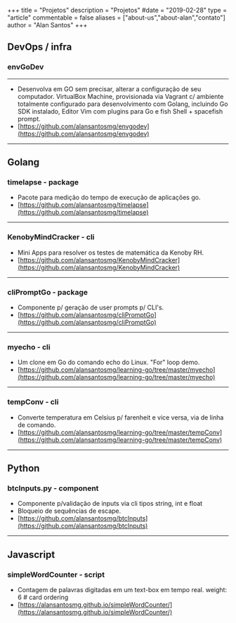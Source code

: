 +++
title = "Projetos"
description = "Projetos"
#date = "2019-02-28"
type = "article"
commentable = false
aliases = ["about-us","about-alan","contato"]
author = "Alan Santos"
+++

## **DevOps / infra**

### envGoDev
---

* Desenvolva em GO sem precisar, alterar a configuração de seu computador. VirtualBox Machine, provisionada via Vagrant c/ ambiente totalmente configurado para desenvolvimento com Golang, incluindo Go SDK instalado, Editor Vim com plugins para Go e fish Shell + spacefish prompt.
* [https://github.com/alansantosmg/envgodev](https://github.com/alansantosmg/envgodev)

---  

## **Golang**

### timelapse - package

* Pacote para medição do tempo de execução de aplicações go.
* [https://github.com/alansantosmg/timelapse](https://github.com/alansantosmg/timelapse)

---

### KenobyMindCracker - cli

* Mini Apps para resolver os testes de matemática da Kenoby RH.
* [https://github.com/alansantosmg/KenobyMindCracker](https://github.com/alansantosmg/KenobyMindCracker)

---

### cliPromptGo - package

* Componente p/ geração de user prompts p/ CLI's.
* [https://github.com/alansantosmg/cliPromptGo](https://github.com/alansantosmg/cliPromptGo)

---

### myecho - cli

* Um clone em Go do comando echo do Linux. "For" loop demo.
* [https://github.com/alansantosmg/learning-go/tree/master/myecho](https://github.com/alansantosmg/learning-go/tree/master/myecho)

---

### tempConv - cli

* Converte temperatura em Celsius p/ farenheit e vice versa, via de linha de comando.
* [https://github.com/alansantosmg/learning-go/tree/master/tempConv](https://github.com/alansantosmg/learning-go/tree/master/tempConv)

---

## **Python**

### btcInputs.py - component

* Componente p/validação de inputs via cli tipos string, int e float
* Bloqueio de sequências de escape.
* [https://github.com/alansantosmg/btcInputs](https://github.com/alansantosmg/btcInputs)

---

## **Javascript**

### simpleWordCounter - script

* Contagem de palavras digitadas em um text-box em tempo real.
weight: 6 # card ordering
* [https://alansantosmg.github.io/simpleWordCounter/](https://alansantosmg.github.io/simpleWordCounter/)
